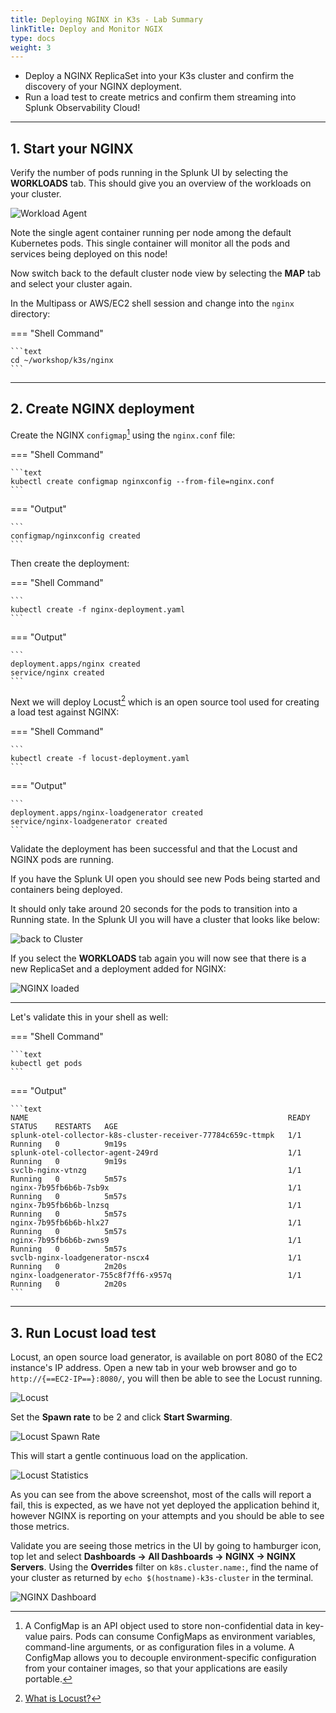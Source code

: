 ```yaml
---
title: Deploying NGINX in K3s - Lab Summary
linkTitle: Deploy and Monitor NGIX
type: docs
weight: 3
---
```

* Deploy a NGINX ReplicaSet into your K3s cluster and confirm the discovery of your NGINX deployment.
* Run a load test to create metrics and confirm them streaming into Splunk Observability Cloud!

---

## 1. Start your NGINX

Verify the number of pods running in the Splunk UI by selecting the **WORKLOADS** tab. This should give you an overview of the workloads on your cluster.

![Workload Agent](/images/otel/k8s-workloads.png)

Note the single agent container running per node among the default Kubernetes pods. This single container will monitor all the pods and services being deployed on this node!

Now switch back to the default cluster node view by selecting the **MAP** tab and select your cluster again.

In the Multipass or AWS/EC2 shell session and change into the `nginx` directory:

=== "Shell Command"

    ```text
    cd ~/workshop/k3s/nginx
    ```
  
---

## 2. Create NGINX deployment

Create the NGINX `configmap`[^1] using the `nginx.conf` file:

=== "Shell Command"

    ```text
    kubectl create configmap nginxconfig --from-file=nginx.conf
    ```

=== "Output"

    ```
    configmap/nginxconfig created
    ```

Then create the deployment:

=== "Shell Command"

    ```
    kubectl create -f nginx-deployment.yaml
    ```

=== "Output"

    ```
    deployment.apps/nginx created
    service/nginx created
    ```

Next we will deploy Locust[^2] which is an open source tool used for creating a load test against NGINX:

=== "Shell Command"

    ```
    kubectl create -f locust-deployment.yaml
    ```

=== "Output"

    ```
    deployment.apps/nginx-loadgenerator created
    service/nginx-loadgenerator created
    ```

Validate the deployment has been successful and that the Locust and NGINX pods are running.

If you have the Splunk UI open you should see new Pods being started and containers being deployed.

It should only take around 20 seconds for the pods to transition into a Running state. In the Splunk UI you will have a cluster that looks like below:

![back to Cluster](/images/otel/cluster.png)

If you select the **WORKLOADS** tab again you will now see that there is a new ReplicaSet and a deployment added for NGINX:

![NGINX loaded](/images/otel/k8s-workloads-nginx.png)

---

Let's validate this in your shell as well:

=== "Shell Command"

    ```text
    kubectl get pods
    ```

=== "Output"

    ```text
    NAME                                                          READY   STATUS    RESTARTS   AGE
    splunk-otel-collector-k8s-cluster-receiver-77784c659c-ttmpk   1/1     Running   0          9m19s
    splunk-otel-collector-agent-249rd                             1/1     Running   0          9m19s
    svclb-nginx-vtnzg                                             1/1     Running   0          5m57s
    nginx-7b95fb6b6b-7sb9x                                        1/1     Running   0          5m57s
    nginx-7b95fb6b6b-lnzsq                                        1/1     Running   0          5m57s
    nginx-7b95fb6b6b-hlx27                                        1/1     Running   0          5m57s
    nginx-7b95fb6b6b-zwns9                                        1/1     Running   0          5m57s
    svclb-nginx-loadgenerator-nscx4                               1/1     Running   0          2m20s
    nginx-loadgenerator-755c8f7ff6-x957q                          1/1     Running   0          2m20s
    ```

---

## 3. Run Locust load test

Locust, an open source load generator, is available on port 8080 of the EC2 instance's IP address. Open a new tab in your web browser and go to `http://{==EC2-IP==}:8080/`, you will then be able to see the Locust running.

![Locust](/images/otel/nginx-locust.png)

Set the **Spawn rate** to be 2 and click **Start Swarming**.

![Locust Spawn Rate](/images/otel/nginx-locust-spawn-rate.png)

This will start a gentle continuous load on the application.

![Locust Statistics](/images/otel/nginx-locust-statistics.png)

As you can see from the above screenshot, most of the calls will report a fail, this is expected, as we have not yet deployed the application behind it, however NGINX is reporting on your attempts and you should be able to see those metrics.  

Validate you are seeing those metrics in the UI by going to hamburger icon, top let and select **Dashboards → All Dashboards → NGINX → NGINX Servers**. Using the **Overrides** filter on `k8s.cluster.name:`, find the name of your cluster as returned by `echo $(hostname)-k3s-cluster` in the terminal.

![NGINX Dashboard](/images/otel/nginx-dashboard.png)

[^1]: A ConfigMap is an API object used to store non-confidential data in key-value pairs. Pods can consume ConfigMaps as environment variables, command-line arguments, or as configuration files in a volume. A ConfigMap allows you to decouple environment-specific configuration from your container images, so that your applications are easily portable.

[^2]: [What is Locust?](https://locust.io/)
